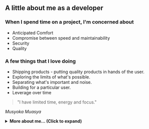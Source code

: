 ## A little about me as a developer

### When I spend time on a project, I'm concerned about

- Anticipated Comfort
- Compromise between speed and maintainability
- Security
- Quality

### A few things that I love doing

- Shipping products - putting quality products in hands of the user.
- Exploring the limits of what's possible.
- Separating what's important and noise.
- Building for a particular user.
- Leverage over time

> "I have limited time, energy and focus."

_Musyoka Muasya_

<details>
  <summary><b>More about me… (Click to expand)</b></summary>

### I'm proficient in

- Writing, editing and reviewing **Kotlin** code
  - Modern **Android** app and development
    - Great familiarity with most common Android APIs
    - Implementing apps using common android app architectures
    - Building for greater audience - phones, tablets, TV. Learning wear and auto
    - Abstracting, and selecting the right dependencies to avoid being locked-in to poor libraries/technologies
  - using stdlib
  - using **coroutines**, structured concurrency, cancellation and Flow. I use Rx\* when needed.
- I can work on Java code too, but I prefer Kotlin.

- Writing, editing and reviewing **JavaScript** code
  - NodeJs is go-to when I need to build API
  - Build with common Nodejs CMS

### How to reach me

[Email](mailto:josephmuasya8@gmail.com), [Twitter](https://twitter.com/JoeCiox) or [LinkedIn](https://linkedin.com/in/musyokamuasya).

### There's more about me

But this README is not set in stone, I'll update it from time to time.

</details>

<!--
TODO: Tell I can help sponsors with API design
TODO: Tell about other thechnologies like Protobuf
-->

<!--
**LouisCAD/LouisCAD** is a ✨ _special_ ✨ repository because its `README.md` (this file) appears on your GitHub profile.

Here are some ideas to get you started:

- 🔭 I’m currently working on ...
- 🌱 I’m currently learning ...
- 👯 I’m looking to collaborate on ...
- 🤔 I’m looking for help with ...
- 💬 Ask me about ...
- 📫 How to reach me: ...
- 😄 Pronouns: ...
- ⚡ Fun fact: ...
-->
